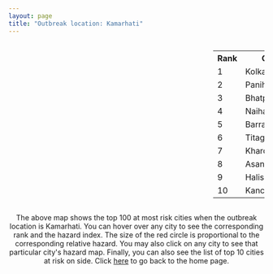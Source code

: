 ```yaml
---
layout: page
title: "Outbreak location: Kamarhati"
---
```

<div style="width: 100%; overflow: auto;">
<div style="width: 75%; float: left;">
<div id="mapid">
<script src="https://buda-magenta.github.io/hazard_map/load_map.js"></script>

<script>
var marker_outbreak = L.marker([22.670728, 88.376342],{"autoPan": true}).addTo(map); marker_outbreak.bindTooltip("Kamarhati").openTooltip();

var circle_1 = L.circle([22.541418, 88.357691], {"pane": "markerPane", "color": "red", "fill": true, "fillOpacity": 0.2, "fillRule": "evenodd", "lineCap": "round", "lineJoin": "round", "opacity": 1.0, "radius": 111232, "stroke": true, "weight": 3}).addTo(map);
circle_1.bindTooltip("Kolkata<br>rank: 1<br>hazard index: 0.111232")
circle_1.bindPopup('<a href="https://buda-magenta.github.io/hazard_map/Kolkata">Kolkata</a>')

var circle_2 = L.circle([22.695034, 88.377060], {"pane": "markerPane", "color": "red", "fill": true, "fillOpacity": 0.2, "fillRule": "evenodd", "lineCap": "round", "lineJoin": "round", "opacity": 1.0, "radius": 46486, "stroke": true, "weight": 3}).addTo(map);
circle_2.bindTooltip("Panihati<br>rank: 2<br>hazard index: 0.046487")
circle_2.bindPopup('<a href="https://buda-magenta.github.io/hazard_map/Panihati">Panihati</a>')

var circle_3 = L.circle([21.735348, 81.944459], {"pane": "markerPane", "color": "red", "fill": true, "fillOpacity": 0.2, "fillRule": "evenodd", "lineCap": "round", "lineJoin": "round", "opacity": 1.0, "radius": 35839, "stroke": true, "weight": 3}).addTo(map);
circle_3.bindTooltip("Bhatpara<br>rank: 3<br>hazard index: 0.035839")
circle_3.bindPopup('<a href="https://buda-magenta.github.io/hazard_map/Bhatpara">Bhatpara</a>')

var circle_4 = L.circle([22.890183, 88.426939], {"pane": "markerPane", "color": "red", "fill": true, "fillOpacity": 0.2, "fillRule": "evenodd", "lineCap": "round", "lineJoin": "round", "opacity": 1.0, "radius": 25170, "stroke": true, "weight": 3}).addTo(map);
circle_4.bindTooltip("Naihati<br>rank: 4<br>hazard index: 0.025171")
circle_4.bindPopup('<a href="https://buda-magenta.github.io/hazard_map/Naihati">Naihati</a>')

var circle_5 = L.circle([22.870214, 88.419608], {"pane": "markerPane", "color": "red", "fill": true, "fillOpacity": 0.2, "fillRule": "evenodd", "lineCap": "round", "lineJoin": "round", "opacity": 1.0, "radius": 17222, "stroke": true, "weight": 3}).addTo(map);
circle_5.bindTooltip("Barrackpur<br>rank: 5<br>hazard index: 0.017222")
circle_5.bindPopup('<a href="https://buda-magenta.github.io/hazard_map/Barrackpur">Barrackpur</a>')

var circle_6 = L.circle([22.741920, 88.379201], {"pane": "markerPane", "color": "red", "fill": true, "fillOpacity": 0.2, "fillRule": "evenodd", "lineCap": "round", "lineJoin": "round", "opacity": 1.0, "radius": 13069, "stroke": true, "weight": 3}).addTo(map);
circle_6.bindTooltip("Titagarh<br>rank: 6<br>hazard index: 0.013069")
circle_6.bindPopup('<a href="https://buda-magenta.github.io/hazard_map/Titagarh">Titagarh</a>')

var circle_7 = L.circle([22.715699, 88.381582], {"pane": "markerPane", "color": "red", "fill": true, "fillOpacity": 0.2, "fillRule": "evenodd", "lineCap": "round", "lineJoin": "round", "opacity": 1.0, "radius": 13006, "stroke": true, "weight": 3}).addTo(map);
circle_7.bindTooltip("Khardaha<br>rank: 7<br>hazard index: 0.013007")
circle_7.bindPopup('<a href="https://buda-magenta.github.io/hazard_map/Khardaha">Khardaha</a>')

var circle_8 = L.circle([23.687130, 86.974659], {"pane": "markerPane", "color": "red", "fill": true, "fillOpacity": 0.2, "fillRule": "evenodd", "lineCap": "round", "lineJoin": "round", "opacity": 1.0, "radius": 11754, "stroke": true, "weight": 3}).addTo(map);
circle_8.bindTooltip("Asansol<br>rank: 8<br>hazard index: 0.011754")
circle_8.bindPopup('<a href="https://buda-magenta.github.io/hazard_map/Asansol">Asansol</a>')

var circle_9 = L.circle([22.920982, 88.437022], {"pane": "markerPane", "color": "red", "fill": true, "fillOpacity": 0.2, "fillRule": "evenodd", "lineCap": "round", "lineJoin": "round", "opacity": 1.0, "radius": 10816, "stroke": true, "weight": 3}).addTo(map);
circle_9.bindTooltip("Halisahar<br>rank: 9<br>hazard index: 0.010817")
circle_9.bindPopup('<a href="https://buda-magenta.github.io/hazard_map/Halisahar">Halisahar</a>')

var circle_10 = L.circle([22.949011, 88.435910], {"pane": "markerPane", "color": "red", "fill": true, "fillOpacity": 0.2, "fillRule": "evenodd", "lineCap": "round", "lineJoin": "round", "opacity": 1.0, "radius": 10413, "stroke": true, "weight": 3}).addTo(map);
circle_10.bindTooltip("Kanchrapara<br>rank: 10<br>hazard index: 0.010414")
circle_10.bindPopup('<a href="https://buda-magenta.github.io/hazard_map/Kanchrapara">Kanchrapara</a>')

var circle_11 = L.circle([23.535048, 87.338043], {"pane": "markerPane", "color": "red", "fill": true, "fillOpacity": 0.2, "fillRule": "evenodd", "lineCap": "round", "lineJoin": "round", "opacity": 1.0, "radius": 6417, "stroke": true, "weight": 3}).addTo(map);
circle_11.bindTooltip("Durgapur<br>rank: 11<br>hazard index: 0.006417")
circle_11.bindPopup('<a href="https://buda-magenta.github.io/hazard_map/Durgapur">Durgapur</a>')

var circle_12 = L.circle([22.508621, 88.253218], {"pane": "markerPane", "color": "red", "fill": true, "fillOpacity": 0.2, "fillRule": "evenodd", "lineCap": "round", "lineJoin": "round", "opacity": 1.0, "radius": 5513, "stroke": true, "weight": 3}).addTo(map);
circle_12.bindTooltip("Maheshtala<br>rank: 12<br>hazard index: 0.005514")
circle_12.bindPopup('<a href="https://buda-magenta.github.io/hazard_map/Maheshtala">Maheshtala</a>')

var circle_13 = L.circle([23.405848, 88.495894], {"pane": "markerPane", "color": "red", "fill": true, "fillOpacity": 0.2, "fillRule": "evenodd", "lineCap": "round", "lineJoin": "round", "opacity": 1.0, "radius": 5264, "stroke": true, "weight": 3}).addTo(map);
circle_13.bindTooltip("Krishnanagar<br>rank: 13<br>hazard index: 0.005265")
circle_13.bindPopup('<a href="https://buda-magenta.github.io/hazard_map/Krishnanagar">Krishnanagar</a>')

var circle_14 = L.circle([22.591260, 88.390964], {"pane": "markerPane", "color": "red", "fill": true, "fillOpacity": 0.2, "fillRule": "evenodd", "lineCap": "round", "lineJoin": "round", "opacity": 1.0, "radius": 4888, "stroke": true, "weight": 3}).addTo(map);
circle_14.bindTooltip("Bidhan Nagar<br>rank: 14<br>hazard index: 0.004889")
circle_14.bindPopup('<a href="https://buda-magenta.github.io/hazard_map/Bidhan_Nagar">Bidhan Nagar</a>')

var circle_15 = L.circle([24.379576, 88.585573], {"pane": "markerPane", "color": "red", "fill": true, "fillOpacity": 0.2, "fillRule": "evenodd", "lineCap": "round", "lineJoin": "round", "opacity": 1.0, "radius": 4828, "stroke": true, "weight": 3}).addTo(map);
circle_15.bindTooltip("Baharampur<br>rank: 15<br>hazard index: 0.004829")
circle_15.bindPopup('<a href="https://buda-magenta.github.io/hazard_map/Baharampur">Baharampur</a>')

var circle_16 = L.circle([23.730215, 86.839671], {"pane": "markerPane", "color": "red", "fill": true, "fillOpacity": 0.2, "fillRule": "evenodd", "lineCap": "round", "lineJoin": "round", "opacity": 1.0, "radius": 3705, "stroke": true, "weight": 3}).addTo(map);
circle_16.bindTooltip("Kulti<br>rank: 16<br>hazard index: 0.003706")
circle_16.bindPopup('<a href="https://buda-magenta.github.io/hazard_map/Kulti">Kulti</a>')

var circle_17 = L.circle([22.717624, 88.488953], {"pane": "markerPane", "color": "red", "fill": true, "fillOpacity": 0.2, "fillRule": "evenodd", "lineCap": "round", "lineJoin": "round", "opacity": 1.0, "radius": 3325, "stroke": true, "weight": 3}).addTo(map);
circle_17.bindTooltip("Barasat<br>rank: 17<br>hazard index: 0.003325")
circle_17.bindPopup('<a href="https://buda-magenta.github.io/hazard_map/Barasat">Barasat</a>')

var circle_18 = L.circle([23.259346, 88.437212], {"pane": "markerPane", "color": "red", "fill": true, "fillOpacity": 0.2, "fillRule": "evenodd", "lineCap": "round", "lineJoin": "round", "opacity": 1.0, "radius": 3323, "stroke": true, "weight": 3}).addTo(map);
circle_18.bindTooltip("Santipur<br>rank: 18<br>hazard index: 0.003324")
circle_18.bindPopup('<a href="https://buda-magenta.github.io/hazard_map/Santipur">Santipur</a>')

var circle_19 = L.circle([22.646958, 88.343612], {"pane": "markerPane", "color": "red", "fill": true, "fillOpacity": 0.2, "fillRule": "evenodd", "lineCap": "round", "lineJoin": "round", "opacity": 1.0, "radius": 3235, "stroke": true, "weight": 3}).addTo(map);
circle_19.bindTooltip("Bally<br>rank: 19<br>hazard index: 0.003235")
circle_19.bindPopup('<a href="https://buda-magenta.github.io/hazard_map/Bally">Bally</a>')

var circle_20 = L.circle([22.707369, 88.374437], {"pane": "markerPane", "color": "red", "fill": true, "fillOpacity": 0.2, "fillRule": "evenodd", "lineCap": "round", "lineJoin": "round", "opacity": 1.0, "radius": 2743, "stroke": true, "weight": 3}).addTo(map);
circle_20.bindTooltip("Baranagar<br>rank: 20<br>hazard index: 0.002744")
circle_20.bindPopup('<a href="https://buda-magenta.github.io/hazard_map/Baranagar">Baranagar</a>')

var circle_21 = L.circle([22.028124, 88.063265], {"pane": "markerPane", "color": "red", "fill": true, "fillOpacity": 0.2, "fillRule": "evenodd", "lineCap": "round", "lineJoin": "round", "opacity": 1.0, "radius": 2295, "stroke": true, "weight": 3}).addTo(map);
circle_21.bindTooltip("Haldia<br>rank: 21<br>hazard index: 0.002295")
circle_21.bindPopup('<a href="https://buda-magenta.github.io/hazard_map/Haldia">Haldia</a>')

var circle_22 = L.circle([22.694792, 88.453018], {"pane": "markerPane", "color": "red", "fill": true, "fillOpacity": 0.2, "fillRule": "evenodd", "lineCap": "round", "lineJoin": "round", "opacity": 1.0, "radius": 2263, "stroke": true, "weight": 3}).addTo(map);
circle_22.bindTooltip("Madhyamgram<br>rank: 22<br>hazard index: 0.002264")
circle_22.bindPopup('<a href="https://buda-magenta.github.io/hazard_map/Madhyamgram">Madhyamgram</a>')

var circle_23 = L.circle([23.250000, 87.750000], {"pane": "markerPane", "color": "red", "fill": true, "fillOpacity": 0.2, "fillRule": "evenodd", "lineCap": "round", "lineJoin": "round", "opacity": 1.0, "radius": 2243, "stroke": true, "weight": 3}).addTo(map);
circle_23.bindTooltip("Barddhaman<br>rank: 23<br>hazard index: 0.002243")
circle_23.bindPopup('<a href="https://buda-magenta.github.io/hazard_map/Barddhaman">Barddhaman</a>')

var circle_24 = L.circle([22.472223, 88.093845], {"pane": "markerPane", "color": "red", "fill": true, "fillOpacity": 0.2, "fillRule": "evenodd", "lineCap": "round", "lineJoin": "round", "opacity": 1.0, "radius": 2241, "stroke": true, "weight": 3}).addTo(map);
circle_24.bindTooltip("Uluberia<br>rank: 24<br>hazard index: 0.002242")
circle_24.bindPopup('<a href="https://buda-magenta.github.io/hazard_map/Uluberia">Uluberia</a>')

var circle_25 = L.circle([22.754995, 88.341667], {"pane": "markerPane", "color": "red", "fill": true, "fillOpacity": 0.2, "fillRule": "evenodd", "lineCap": "round", "lineJoin": "round", "opacity": 1.0, "radius": 2040, "stroke": true, "weight": 3}).addTo(map);
circle_25.bindTooltip("Serampore<br>rank: 25<br>hazard index: 0.002041")
circle_25.bindPopup('<a href="https://buda-magenta.github.io/hazard_map/Serampore">Serampore</a>')

var circle_26 = L.circle([22.901200, 88.389900], {"pane": "markerPane", "color": "red", "fill": true, "fillOpacity": 0.2, "fillRule": "evenodd", "lineCap": "round", "lineJoin": "round", "opacity": 1.0, "radius": 1994, "stroke": true, "weight": 3}).addTo(map);
circle_26.bindTooltip("Hugli-Chinsurah<br>rank: 26<br>hazard index: 0.001994")
circle_26.bindPopup('<a href="https://buda-magenta.github.io/hazard_map/Hugli-Chinsurah">Hugli-Chinsurah</a>')

var circle_27 = L.circle([22.667046, 88.341146], {"pane": "markerPane", "color": "red", "fill": true, "fillOpacity": 0.2, "fillRule": "evenodd", "lineCap": "round", "lineJoin": "round", "opacity": 1.0, "radius": 1803, "stroke": true, "weight": 3}).addTo(map);
circle_27.bindTooltip("Uttarpara<br>rank: 27<br>hazard index: 0.001804")
circle_27.bindPopup('<a href="https://buda-magenta.github.io/hazard_map/Uttarpara">Uttarpara</a>')

var circle_28 = L.circle([22.840800, 88.653500], {"pane": "markerPane", "color": "red", "fill": true, "fillOpacity": 0.2, "fillRule": "evenodd", "lineCap": "round", "lineJoin": "round", "opacity": 1.0, "radius": 1731, "stroke": true, "weight": 3}).addTo(map);
circle_28.bindTooltip("Habra<br>rank: 28<br>hazard index: 0.001732")
circle_28.bindPopup('<a href="https://buda-magenta.github.io/hazard_map/Habra">Habra</a>')

var circle_29 = L.circle([26.716413, 88.430992], {"pane": "markerPane", "color": "red", "fill": true, "fillOpacity": 0.2, "fillRule": "evenodd", "lineCap": "round", "lineJoin": "round", "opacity": 1.0, "radius": 1613, "stroke": true, "weight": 3}).addTo(map);
circle_29.bindTooltip("Siliguri<br>rank: 29<br>hazard index: 0.001613")
circle_29.bindPopup('<a href="https://buda-magenta.github.io/hazard_map/Siliguri">Siliguri</a>')

var circle_30 = L.circle([28.651718, 77.221939], {"pane": "markerPane", "color": "red", "fill": true, "fillOpacity": 0.2, "fillRule": "evenodd", "lineCap": "round", "lineJoin": "round", "opacity": 1.0, "radius": 1605, "stroke": true, "weight": 3}).addTo(map);
circle_30.bindTooltip("Delhi<br>rank: 30<br>hazard index: 0.001605")
circle_30.bindPopup('<a href="https://buda-magenta.github.io/hazard_map/Delhi">Delhi</a>')

var circle_31 = L.circle([22.661196, 88.866022], {"pane": "markerPane", "color": "red", "fill": true, "fillOpacity": 0.2, "fillRule": "evenodd", "lineCap": "round", "lineJoin": "round", "opacity": 1.0, "radius": 1545, "stroke": true, "weight": 3}).addTo(map);
circle_31.bindTooltip("Basirhat<br>rank: 31<br>hazard index: 0.001545")
circle_31.bindPopup('<a href="https://buda-magenta.github.io/hazard_map/Basirhat">Basirhat</a>')

var circle_32 = L.circle([23.332200, 86.361600], {"pane": "markerPane", "color": "red", "fill": true, "fillOpacity": 0.2, "fillRule": "evenodd", "lineCap": "round", "lineJoin": "round", "opacity": 1.0, "radius": 1513, "stroke": true, "weight": 3}).addTo(map);
circle_32.bindTooltip("Purulia<br>rank: 32<br>hazard index: 0.001514")
circle_32.bindPopup('<a href="https://buda-magenta.github.io/hazard_map/Purulia">Purulia</a>')

var circle_33 = L.circle([22.726141, 88.343487], {"pane": "markerPane", "color": "red", "fill": true, "fillOpacity": 0.2, "fillRule": "evenodd", "lineCap": "round", "lineJoin": "round", "opacity": 1.0, "radius": 1376, "stroke": true, "weight": 3}).addTo(map);
circle_33.bindTooltip("Rishra<br>rank: 33<br>hazard index: 0.001376")
circle_33.bindPopup('<a href="https://buda-magenta.github.io/hazard_map/Rishra">Rishra</a>')

var circle_34 = L.circle([23.388901, 88.372439], {"pane": "markerPane", "color": "red", "fill": true, "fillOpacity": 0.2, "fillRule": "evenodd", "lineCap": "round", "lineJoin": "round", "opacity": 1.0, "radius": 1373, "stroke": true, "weight": 3}).addTo(map);
circle_34.bindTooltip("Nabadwip<br>rank: 34<br>hazard index: 0.001374")
circle_34.bindPopup('<a href="https://buda-magenta.github.io/hazard_map/Nabadwip">Nabadwip</a>')

var circle_35 = L.circle([22.794910, 88.331772], {"pane": "markerPane", "color": "red", "fill": true, "fillOpacity": 0.2, "fillRule": "evenodd", "lineCap": "round", "lineJoin": "round", "opacity": 1.0, "radius": 1338, "stroke": true, "weight": 3}).addTo(map);
circle_35.bindTooltip("Baidyabati<br>rank: 35<br>hazard index: 0.001339")
circle_35.bindPopup('<a href="https://buda-magenta.github.io/hazard_map/Baidyabati">Baidyabati</a>')

var circle_36 = L.circle([23.056882, 88.781851], {"pane": "markerPane", "color": "red", "fill": true, "fillOpacity": 0.2, "fillRule": "evenodd", "lineCap": "round", "lineJoin": "round", "opacity": 1.0, "radius": 1268, "stroke": true, "weight": 3}).addTo(map);
circle_36.bindTooltip("Bongaon<br>rank: 36<br>hazard index: 0.001268")
circle_36.bindPopup('<a href="https://buda-magenta.github.io/hazard_map/Bongaon">Bongaon</a>')

var circle_37 = L.circle([21.237947, 81.633683], {"pane": "markerPane", "color": "red", "fill": true, "fillOpacity": 0.2, "fillRule": "evenodd", "lineCap": "round", "lineJoin": "round", "opacity": 1.0, "radius": 1263, "stroke": true, "weight": 3}).addTo(map);
circle_37.bindTooltip("Raipur<br>rank: 37<br>hazard index: 0.001263")
circle_37.bindPopup('<a href="https://buda-magenta.github.io/hazard_map/Raipur">Raipur</a>')

var circle_38 = L.circle([21.934900, 86.732400], {"pane": "markerPane", "color": "red", "fill": true, "fillOpacity": 0.2, "fillRule": "evenodd", "lineCap": "round", "lineJoin": "round", "opacity": 1.0, "radius": 1232, "stroke": true, "weight": 3}).addTo(map);
circle_38.bindTooltip("Baripada<br>rank: 38<br>hazard index: 0.001232")
circle_38.bindPopup('<a href="https://buda-magenta.github.io/hazard_map/Baripada">Baripada</a>')

var circle_39 = L.circle([19.075990, 72.877393], {"pane": "markerPane", "color": "red", "fill": true, "fillOpacity": 0.2, "fillRule": "evenodd", "lineCap": "round", "lineJoin": "round", "opacity": 1.0, "radius": 1216, "stroke": true, "weight": 3}).addTo(map);
circle_39.bindTooltip("Mumbai<br>rank: 39<br>hazard index: 0.001217")
circle_39.bindPopup('<a href="https://buda-magenta.github.io/hazard_map/Mumbai">Mumbai</a>')

var circle_40 = L.circle([22.965365, 88.403973], {"pane": "markerPane", "color": "red", "fill": true, "fillOpacity": 0.2, "fillRule": "evenodd", "lineCap": "round", "lineJoin": "round", "opacity": 1.0, "radius": 1157, "stroke": true, "weight": 3}).addTo(map);
circle_40.bindTooltip("Bansberia<br>rank: 40<br>hazard index: 0.001157")
circle_40.bindPopup('<a href="https://buda-magenta.github.io/hazard_map/Bansberia">Bansberia</a>')

var circle_41 = L.circle([22.974972, 88.434592], {"pane": "markerPane", "color": "red", "fill": true, "fillOpacity": 0.2, "fillRule": "evenodd", "lineCap": "round", "lineJoin": "round", "opacity": 1.0, "radius": 1121, "stroke": true, "weight": 3}).addTo(map);
circle_41.bindTooltip("Kalyani<br>rank: 41<br>hazard index: 0.001122")
circle_41.bindPopup('<a href="https://buda-magenta.github.io/hazard_map/Kalyani">Kalyani</a>')

var circle_42 = L.circle([23.131954, 87.207397], {"pane": "markerPane", "color": "red", "fill": true, "fillOpacity": 0.2, "fillRule": "evenodd", "lineCap": "round", "lineJoin": "round", "opacity": 1.0, "radius": 1099, "stroke": true, "weight": 3}).addTo(map);
circle_42.bindTooltip("Bankura<br>rank: 42<br>hazard index: 0.001099")
circle_42.bindPopup('<a href="https://buda-magenta.github.io/hazard_map/Bankura">Bankura</a>')

var circle_43 = L.circle([24.965712, 88.127778], {"pane": "markerPane", "color": "red", "fill": true, "fillOpacity": 0.2, "fillRule": "evenodd", "lineCap": "round", "lineJoin": "round", "opacity": 1.0, "radius": 796, "stroke": true, "weight": 3}).addTo(map);
circle_43.bindTooltip("English Bazar<br>rank: 43<br>hazard index: 0.000796")
circle_43.bindPopup('<a href="https://buda-magenta.github.io/hazard_map/English_Bazar">English Bazar</a>')

var circle_44 = L.circle([25.133173, 86.525040], {"pane": "markerPane", "color": "red", "fill": true, "fillOpacity": 0.2, "fillRule": "evenodd", "lineCap": "round", "lineJoin": "round", "opacity": 1.0, "radius": 792, "stroke": true, "weight": 3}).addTo(map);
circle_44.bindTooltip("Kharagpur<br>rank: 44<br>hazard index: 0.000793")
circle_44.bindPopup('<a href="https://buda-magenta.github.io/hazard_map/Kharagpur">Kharagpur</a>')

var circle_45 = L.circle([12.979120, 77.591300], {"pane": "markerPane", "color": "red", "fill": true, "fillOpacity": 0.2, "fillRule": "evenodd", "lineCap": "round", "lineJoin": "round", "opacity": 1.0, "radius": 788, "stroke": true, "weight": 3}).addTo(map);
circle_45.bindTooltip("Bangalore<br>rank: 45<br>hazard index: 0.000789")
circle_45.bindPopup('<a href="https://buda-magenta.github.io/hazard_map/Bangalore">Bangalore</a>')

var circle_46 = L.circle([21.200996, 81.335426], {"pane": "markerPane", "color": "red", "fill": true, "fillOpacity": 0.2, "fillRule": "evenodd", "lineCap": "round", "lineJoin": "round", "opacity": 1.0, "radius": 782, "stroke": true, "weight": 3}).addTo(map);
circle_46.bindTooltip("Bhilai Nagar<br>rank: 46<br>hazard index: 0.000782")
circle_46.bindPopup('<a href="https://buda-magenta.github.io/hazard_map/Bhilai_Nagar">Bhilai Nagar</a>')

var circle_47 = L.circle([26.180598, 91.753943], {"pane": "markerPane", "color": "red", "fill": true, "fillOpacity": 0.2, "fillRule": "evenodd", "lineCap": "round", "lineJoin": "round", "opacity": 1.0, "radius": 780, "stroke": true, "weight": 3}).addTo(map);
circle_47.bindTooltip("Guwahati<br>rank: 47<br>hazard index: 0.000781")
circle_47.bindPopup('<a href="https://buda-magenta.github.io/hazard_map/Guwahati">Guwahati</a>')

var circle_48 = L.circle([20.266777, 85.843559], {"pane": "markerPane", "color": "red", "fill": true, "fillOpacity": 0.2, "fillRule": "evenodd", "lineCap": "round", "lineJoin": "round", "opacity": 1.0, "radius": 714, "stroke": true, "weight": 3}).addTo(map);
circle_48.bindTooltip("Bhubaneswar<br>rank: 48<br>hazard index: 0.000714")
circle_48.bindPopup('<a href="https://buda-magenta.github.io/hazard_map/Bhubaneswar">Bhubaneswar</a>')

var circle_49 = L.circle([25.609324, 85.123525], {"pane": "markerPane", "color": "red", "fill": true, "fillOpacity": 0.2, "fillRule": "evenodd", "lineCap": "round", "lineJoin": "round", "opacity": 1.0, "radius": 667, "stroke": true, "weight": 3}).addTo(map);
circle_49.bindTooltip("Patna<br>rank: 49<br>hazard index: 0.000667")
circle_49.bindPopup('<a href="https://buda-magenta.github.io/hazard_map/Patna">Patna</a>')

var circle_50 = L.circle([13.083694, 80.270186], {"pane": "markerPane", "color": "red", "fill": true, "fillOpacity": 0.2, "fillRule": "evenodd", "lineCap": "round", "lineJoin": "round", "opacity": 1.0, "radius": 572, "stroke": true, "weight": 3}).addTo(map);
circle_50.bindTooltip("Chennai<br>rank: 50<br>hazard index: 0.000573")
circle_50.bindPopup('<a href="https://buda-magenta.github.io/hazard_map/Chennai">Chennai</a>')

var circle_51 = L.circle([17.388786, 78.461065], {"pane": "markerPane", "color": "red", "fill": true, "fillOpacity": 0.2, "fillRule": "evenodd", "lineCap": "round", "lineJoin": "round", "opacity": 1.0, "radius": 551, "stroke": true, "weight": 3}).addTo(map);
circle_51.bindTooltip("Hyderabad<br>rank: 51<br>hazard index: 0.000552")
circle_51.bindPopup('<a href="https://buda-magenta.github.io/hazard_map/Hyderabad">Hyderabad</a>')

var circle_52 = L.circle([22.801519, 86.202958], {"pane": "markerPane", "color": "red", "fill": true, "fillOpacity": 0.2, "fillRule": "evenodd", "lineCap": "round", "lineJoin": "round", "opacity": 1.0, "radius": 440, "stroke": true, "weight": 3}).addTo(map);
circle_52.bindTooltip("Jamshedpur<br>rank: 52<br>hazard index: 0.000441")
circle_52.bindPopup('<a href="https://buda-magenta.github.io/hazard_map/Jamshedpur">Jamshedpur</a>')

var circle_53 = L.circle([26.838100, 80.934600], {"pane": "markerPane", "color": "red", "fill": true, "fillOpacity": 0.2, "fillRule": "evenodd", "lineCap": "round", "lineJoin": "round", "opacity": 1.0, "radius": 420, "stroke": true, "weight": 3}).addTo(map);
circle_53.bindTooltip("Lucknow<br>rank: 53<br>hazard index: 0.000420")
circle_53.bindPopup('<a href="https://buda-magenta.github.io/hazard_map/Lucknow">Lucknow</a>')

var circle_54 = L.circle([22.383333, 82.133333], {"pane": "markerPane", "color": "red", "fill": true, "fillOpacity": 0.2, "fillRule": "evenodd", "lineCap": "round", "lineJoin": "round", "opacity": 1.0, "radius": 340, "stroke": true, "weight": 3}).addTo(map);
circle_54.bindTooltip("Bilaspur<br>rank: 54<br>hazard index: 0.000341")
circle_54.bindPopup('<a href="https://buda-magenta.github.io/hazard_map/Bilaspur">Bilaspur</a>')

var circle_55 = L.circle([25.572433, 83.609605], {"pane": "markerPane", "color": "red", "fill": true, "fillOpacity": 0.2, "fillRule": "evenodd", "lineCap": "round", "lineJoin": "round", "opacity": 1.0, "radius": 324, "stroke": true, "weight": 3}).addTo(map);
circle_55.bindTooltip("Medinipur<br>rank: 55<br>hazard index: 0.000325")
circle_55.bindPopup('<a href="https://buda-magenta.github.io/hazard_map/Medinipur">Medinipur</a>')

var circle_56 = L.circle([23.795281, 86.430964], {"pane": "markerPane", "color": "red", "fill": true, "fillOpacity": 0.2, "fillRule": "evenodd", "lineCap": "round", "lineJoin": "round", "opacity": 1.0, "radius": 321, "stroke": true, "weight": 3}).addTo(map);
circle_56.bindTooltip("Dhanbad<br>rank: 56<br>hazard index: 0.000322")
circle_56.bindPopup('<a href="https://buda-magenta.github.io/hazard_map/Dhanbad">Dhanbad</a>')

var circle_57 = L.circle([23.831238, 91.282382], {"pane": "markerPane", "color": "red", "fill": true, "fillOpacity": 0.2, "fillRule": "evenodd", "lineCap": "round", "lineJoin": "round", "opacity": 1.0, "radius": 320, "stroke": true, "weight": 3}).addTo(map);
circle_57.bindTooltip("Agartala<br>rank: 57<br>hazard index: 0.000320")
circle_57.bindPopup('<a href="https://buda-magenta.github.io/hazard_map/Agartala">Agartala</a>')

var circle_58 = L.circle([21.199035, 81.397955], {"pane": "markerPane", "color": "red", "fill": true, "fillOpacity": 0.2, "fillRule": "evenodd", "lineCap": "round", "lineJoin": "round", "opacity": 1.0, "radius": 312, "stroke": true, "weight": 3}).addTo(map);
circle_58.bindTooltip("Durg<br>rank: 58<br>hazard index: 0.000312")
circle_58.bindPopup('<a href="https://buda-magenta.github.io/hazard_map/Durg">Durg</a>')

var circle_59 = L.circle([23.370035, 85.325013], {"pane": "markerPane", "color": "red", "fill": true, "fillOpacity": 0.2, "fillRule": "evenodd", "lineCap": "round", "lineJoin": "round", "opacity": 1.0, "radius": 301, "stroke": true, "weight": 3}).addTo(map);
circle_59.bindTooltip("Ranchi<br>rank: 59<br>hazard index: 0.000301")
circle_59.bindPopup('<a href="https://buda-magenta.github.io/hazard_map/Ranchi">Ranchi</a>')

var circle_60 = L.circle([25.286698, 87.132254], {"pane": "markerPane", "color": "red", "fill": true, "fillOpacity": 0.2, "fillRule": "evenodd", "lineCap": "round", "lineJoin": "round", "opacity": 1.0, "radius": 295, "stroke": true, "weight": 3}).addTo(map);
circle_60.bindTooltip("Bhagalpur<br>rank: 60<br>hazard index: 0.000295")
circle_60.bindPopup('<a href="https://buda-magenta.github.io/hazard_map/Bhagalpur">Bhagalpur</a>')

var circle_61 = L.circle([17.723128, 83.301284], {"pane": "markerPane", "color": "red", "fill": true, "fillOpacity": 0.2, "fillRule": "evenodd", "lineCap": "round", "lineJoin": "round", "opacity": 1.0, "radius": 292, "stroke": true, "weight": 3}).addTo(map);
circle_61.bindTooltip("Visakhapatnam<br>rank: 61<br>hazard index: 0.000292")
circle_61.bindPopup('<a href="https://buda-magenta.github.io/hazard_map/Visakhapatnam">Visakhapatnam</a>')

var circle_62 = L.circle([20.468600, 85.879200], {"pane": "markerPane", "color": "red", "fill": true, "fillOpacity": 0.2, "fillRule": "evenodd", "lineCap": "round", "lineJoin": "round", "opacity": 1.0, "radius": 283, "stroke": true, "weight": 3}).addTo(map);
circle_62.bindTooltip("Cuttack<br>rank: 62<br>hazard index: 0.000284")
circle_62.bindPopup('<a href="https://buda-magenta.github.io/hazard_map/Cuttack">Cuttack</a>')

var circle_63 = L.circle([22.500000, 83.500000], {"pane": "markerPane", "color": "red", "fill": true, "fillOpacity": 0.2, "fillRule": "evenodd", "lineCap": "round", "lineJoin": "round", "opacity": 1.0, "radius": 271, "stroke": true, "weight": 3}).addTo(map);
circle_63.bindTooltip("Raigarh<br>rank: 63<br>hazard index: 0.000271")
circle_63.bindPopup('<a href="https://buda-magenta.github.io/hazard_map/Raigarh">Raigarh</a>')

var circle_64 = L.circle([26.698885, 88.320030], {"pane": "markerPane", "color": "red", "fill": true, "fillOpacity": 0.2, "fillRule": "evenodd", "lineCap": "round", "lineJoin": "round", "opacity": 1.0, "radius": 257, "stroke": true, "weight": 3}).addTo(map);
circle_64.bindTooltip("Bagdogra<br>rank: 64<br>hazard index: 0.000257")
circle_64.bindPopup('<a href="https://buda-magenta.github.io/hazard_map/Bagdogra">Bagdogra</a>')

var circle_65 = L.circle([21.149813, 79.082056], {"pane": "markerPane", "color": "red", "fill": true, "fillOpacity": 0.2, "fillRule": "evenodd", "lineCap": "round", "lineJoin": "round", "opacity": 1.0, "radius": 255, "stroke": true, "weight": 3}).addTo(map);
circle_65.bindTooltip("Nagpur<br>rank: 65<br>hazard index: 0.000256")
circle_65.bindPopup('<a href="https://buda-magenta.github.io/hazard_map/Nagpur">Nagpur</a>')

var circle_66 = L.circle([23.021624, 72.579707], {"pane": "markerPane", "color": "red", "fill": true, "fillOpacity": 0.2, "fillRule": "evenodd", "lineCap": "round", "lineJoin": "round", "opacity": 1.0, "radius": 250, "stroke": true, "weight": 3}).addTo(map);
circle_66.bindTooltip("Ahmedabad<br>rank: 66<br>hazard index: 0.000250")
circle_66.bindPopup('<a href="https://buda-magenta.github.io/hazard_map/Ahmedabad">Ahmedabad</a>')

var circle_67 = L.circle([25.680654, 88.124646], {"pane": "markerPane", "color": "red", "fill": true, "fillOpacity": 0.2, "fillRule": "evenodd", "lineCap": "round", "lineJoin": "round", "opacity": 1.0, "radius": 249, "stroke": true, "weight": 3}).addTo(map);
circle_67.bindTooltip("Raiganj<br>rank: 67<br>hazard index: 0.000250")
circle_67.bindPopup('<a href="https://buda-magenta.github.io/hazard_map/Raiganj">Raiganj</a>')

var circle_68 = L.circle([26.505476, 93.977739], {"pane": "markerPane", "color": "red", "fill": true, "fillOpacity": 0.2, "fillRule": "evenodd", "lineCap": "round", "lineJoin": "round", "opacity": 1.0, "radius": 239, "stroke": true, "weight": 3}).addTo(map);
circle_68.bindTooltip("Chandan Nagar<br>rank: 68<br>hazard index: 0.000239")
circle_68.bindPopup('<a href="https://buda-magenta.github.io/hazard_map/Chandan_Nagar">Chandan Nagar</a>')

var circle_69 = L.circle([18.521428, 73.854454], {"pane": "markerPane", "color": "red", "fill": true, "fillOpacity": 0.2, "fillRule": "evenodd", "lineCap": "round", "lineJoin": "round", "opacity": 1.0, "radius": 224, "stroke": true, "weight": 3}).addTo(map);
circle_69.bindTooltip("Pune<br>rank: 69<br>hazard index: 0.000225")
circle_69.bindPopup('<a href="https://buda-magenta.github.io/hazard_map/Pune">Pune</a>')

var circle_70 = L.circle([24.476642, 86.606732], {"pane": "markerPane", "color": "red", "fill": true, "fillOpacity": 0.2, "fillRule": "evenodd", "lineCap": "round", "lineJoin": "round", "opacity": 1.0, "radius": 214, "stroke": true, "weight": 3}).addTo(map);
circle_70.bindTooltip("Deoghar<br>rank: 70<br>hazard index: 0.000214")
circle_70.bindPopup('<a href="https://buda-magenta.github.io/hazard_map/Deoghar">Deoghar</a>')

var circle_71 = L.circle([25.335649, 83.007629], {"pane": "markerPane", "color": "red", "fill": true, "fillOpacity": 0.2, "fillRule": "evenodd", "lineCap": "round", "lineJoin": "round", "opacity": 1.0, "radius": 212, "stroke": true, "weight": 3}).addTo(map);
circle_71.bindTooltip("Varanasi<br>rank: 71<br>hazard index: 0.000213")
circle_71.bindPopup('<a href="https://buda-magenta.github.io/hazard_map/Varanasi">Varanasi</a>')

var circle_72 = L.circle([26.915458, 75.818982], {"pane": "markerPane", "color": "red", "fill": true, "fillOpacity": 0.2, "fillRule": "evenodd", "lineCap": "round", "lineJoin": "round", "opacity": 1.0, "radius": 205, "stroke": true, "weight": 3}).addTo(map);
circle_72.bindTooltip("Jaipur<br>rank: 72<br>hazard index: 0.000206")
circle_72.bindPopup('<a href="https://buda-magenta.github.io/hazard_map/Jaipur">Jaipur</a>')

var circle_73 = L.circle([26.460914, 80.321759], {"pane": "markerPane", "color": "red", "fill": true, "fillOpacity": 0.2, "fillRule": "evenodd", "lineCap": "round", "lineJoin": "round", "opacity": 1.0, "radius": 204, "stroke": true, "weight": 3}).addTo(map);
circle_73.bindTooltip("Kanpur<br>rank: 73<br>hazard index: 0.000204")
circle_73.bindPopup('<a href="https://buda-magenta.github.io/hazard_map/Kanpur">Kanpur</a>')

var circle_74 = L.circle([22.519770, 82.629515], {"pane": "markerPane", "color": "red", "fill": true, "fillOpacity": 0.2, "fillRule": "evenodd", "lineCap": "round", "lineJoin": "round", "opacity": 1.0, "radius": 192, "stroke": true, "weight": 3}).addTo(map);
circle_74.bindTooltip("Korba<br>rank: 74<br>hazard index: 0.000192")
circle_74.bindPopup('<a href="https://buda-magenta.github.io/hazard_map/Korba">Korba</a>')

var circle_75 = L.circle([11.664535, 92.739045], {"pane": "markerPane", "color": "red", "fill": true, "fillOpacity": 0.2, "fillRule": "evenodd", "lineCap": "round", "lineJoin": "round", "opacity": 1.0, "radius": 188, "stroke": true, "weight": 3}).addTo(map);
circle_75.bindTooltip("Port Blair<br>rank: 75<br>hazard index: 0.000188")
circle_75.bindPopup('<a href="https://buda-magenta.github.io/hazard_map/Port_Blair">Port Blair</a>')

var circle_76 = L.circle([23.699128, 85.991069], {"pane": "markerPane", "color": "red", "fill": true, "fillOpacity": 0.2, "fillRule": "evenodd", "lineCap": "round", "lineJoin": "round", "opacity": 1.0, "radius": 183, "stroke": true, "weight": 3}).addTo(map);
circle_76.bindTooltip("Bokaro<br>rank: 76<br>hazard index: 0.000183")
circle_76.bindPopup('<a href="https://buda-magenta.github.io/hazard_map/Bokaro">Bokaro</a>')

var circle_77 = L.circle([26.083143, 86.032571], {"pane": "markerPane", "color": "red", "fill": true, "fillOpacity": 0.2, "fillRule": "evenodd", "lineCap": "round", "lineJoin": "round", "opacity": 1.0, "radius": 174, "stroke": true, "weight": 3}).addTo(map);
circle_77.bindTooltip("Darbhanga<br>rank: 77<br>hazard index: 0.000174")
circle_77.bindPopup('<a href="https://buda-magenta.github.io/hazard_map/Darbhanga">Darbhanga</a>')

var circle_78 = L.circle([26.626484, 88.734077], {"pane": "markerPane", "color": "red", "fill": true, "fillOpacity": 0.2, "fillRule": "evenodd", "lineCap": "round", "lineJoin": "round", "opacity": 1.0, "radius": 167, "stroke": true, "weight": 3}).addTo(map);
circle_78.bindTooltip("Jalpaiguri<br>rank: 78<br>hazard index: 0.000167")
circle_78.bindPopup('<a href="https://buda-magenta.github.io/hazard_map/Jalpaiguri">Jalpaiguri</a>')

var circle_79 = L.circle([21.500000, 86.750000], {"pane": "markerPane", "color": "red", "fill": true, "fillOpacity": 0.2, "fillRule": "evenodd", "lineCap": "round", "lineJoin": "round", "opacity": 1.0, "radius": 151, "stroke": true, "weight": 3}).addTo(map);
circle_79.bindTooltip("Baleshwar<br>rank: 79<br>hazard index: 0.000151")
circle_79.bindPopup('<a href="https://buda-magenta.github.io/hazard_map/Baleshwar">Baleshwar</a>')

var circle_80 = L.circle([16.508759, 80.618510], {"pane": "markerPane", "color": "red", "fill": true, "fillOpacity": 0.2, "fillRule": "evenodd", "lineCap": "round", "lineJoin": "round", "opacity": 1.0, "radius": 141, "stroke": true, "weight": 3}).addTo(map);
circle_80.bindTooltip("Vijayawada<br>rank: 80<br>hazard index: 0.000141")
circle_80.bindPopup('<a href="https://buda-magenta.github.io/hazard_map/Vijayawada">Vijayawada</a>')

var circle_81 = L.circle([26.298638, 87.953148], {"pane": "markerPane", "color": "red", "fill": true, "fillOpacity": 0.2, "fillRule": "evenodd", "lineCap": "round", "lineJoin": "round", "opacity": 1.0, "radius": 141, "stroke": true, "weight": 3}).addTo(map);
circle_81.bindTooltip("Kishanganj<br>rank: 81<br>hazard index: 0.000141")
circle_81.bindPopup('<a href="https://buda-magenta.github.io/hazard_map/Kishanganj">Kishanganj</a>')

var circle_82 = L.circle([24.796436, 85.007956], {"pane": "markerPane", "color": "red", "fill": true, "fillOpacity": 0.2, "fillRule": "evenodd", "lineCap": "round", "lineJoin": "round", "opacity": 1.0, "radius": 113, "stroke": true, "weight": 3}).addTo(map);
circle_82.bindTooltip("Gaya<br>rank: 82<br>hazard index: 0.000113")
circle_82.bindPopup('<a href="https://buda-magenta.github.io/hazard_map/Gaya">Gaya</a>')

var circle_83 = L.circle([26.148658, 85.340013], {"pane": "markerPane", "color": "red", "fill": true, "fillOpacity": 0.2, "fillRule": "evenodd", "lineCap": "round", "lineJoin": "round", "opacity": 1.0, "radius": 109, "stroke": true, "weight": 3}).addTo(map);
circle_83.bindTooltip("Muzaffarpur<br>rank: 83<br>hazard index: 0.000109")
circle_83.bindPopup('<a href="https://buda-magenta.github.io/hazard_map/Muzaffarpur">Muzaffarpur</a>')

var circle_84 = L.circle([19.807608, 85.825254], {"pane": "markerPane", "color": "red", "fill": true, "fillOpacity": 0.2, "fillRule": "evenodd", "lineCap": "round", "lineJoin": "round", "opacity": 1.0, "radius": 105, "stroke": true, "weight": 3}).addTo(map);
circle_84.bindTooltip("Puri<br>rank: 84<br>hazard index: 0.000106")
circle_84.bindPopup('<a href="https://buda-magenta.github.io/hazard_map/Puri">Puri</a>')

var circle_85 = L.circle([21.170200, 72.831100], {"pane": "markerPane", "color": "red", "fill": true, "fillOpacity": 0.2, "fillRule": "evenodd", "lineCap": "round", "lineJoin": "round", "opacity": 1.0, "radius": 103, "stroke": true, "weight": 3}).addTo(map);
circle_85.bindTooltip("Surat<br>rank: 85<br>hazard index: 0.000104")
circle_85.bindPopup('<a href="https://buda-magenta.github.io/hazard_map/Surat">Surat</a>')

var circle_86 = L.circle([20.972740, 80.691555], {"pane": "markerPane", "color": "red", "fill": true, "fillOpacity": 0.2, "fillRule": "evenodd", "lineCap": "round", "lineJoin": "round", "opacity": 1.0, "radius": 100, "stroke": true, "weight": 3}).addTo(map);
circle_86.bindTooltip("Rajnandgaon<br>rank: 86<br>hazard index: 0.000100")
circle_86.bindPopup('<a href="https://buda-magenta.github.io/hazard_map/Rajnandgaon">Rajnandgaon</a>')

var circle_87 = L.circle([25.560900, 87.647654], {"pane": "markerPane", "color": "red", "fill": true, "fillOpacity": 0.2, "fillRule": "evenodd", "lineCap": "round", "lineJoin": "round", "opacity": 1.0, "radius": 96, "stroke": true, "weight": 3}).addTo(map);
circle_87.bindTooltip("Katihar<br>rank: 87<br>hazard index: 0.000097")
circle_87.bindPopup('<a href="https://buda-magenta.github.io/hazard_map/Katihar">Katihar</a>')

var circle_88 = L.circle([24.800609, 93.937000], {"pane": "markerPane", "color": "red", "fill": true, "fillOpacity": 0.2, "fillRule": "evenodd", "lineCap": "round", "lineJoin": "round", "opacity": 1.0, "radius": 96, "stroke": true, "weight": 3}).addTo(map);
circle_88.bindTooltip("Imphal<br>rank: 88<br>hazard index: 0.000096")
circle_88.bindPopup('<a href="https://buda-magenta.github.io/hazard_map/Imphal">Imphal</a>')

var circle_89 = L.circle([28.457876, 79.405571], {"pane": "markerPane", "color": "red", "fill": true, "fillOpacity": 0.2, "fillRule": "evenodd", "lineCap": "round", "lineJoin": "round", "opacity": 1.0, "radius": 92, "stroke": true, "weight": 3}).addTo(map);
circle_89.bindTooltip("Bareilly<br>rank: 89<br>hazard index: 0.000093")
circle_89.bindPopup('<a href="https://buda-magenta.github.io/hazard_map/Bareilly">Bareilly</a>')

var circle_90 = L.circle([25.438130, 81.833800], {"pane": "markerPane", "color": "red", "fill": true, "fillOpacity": 0.2, "fillRule": "evenodd", "lineCap": "round", "lineJoin": "round", "opacity": 1.0, "radius": 90, "stroke": true, "weight": 3}).addTo(map);
circle_90.bindTooltip("Allahabad<br>rank: 90<br>hazard index: 0.000091")
circle_90.bindPopup('<a href="https://buda-magenta.github.io/hazard_map/Allahabad">Allahabad</a>')

var circle_91 = L.circle([21.063329, 86.505373], {"pane": "markerPane", "color": "red", "fill": true, "fillOpacity": 0.2, "fillRule": "evenodd", "lineCap": "round", "lineJoin": "round", "opacity": 1.0, "radius": 90, "stroke": true, "weight": 3}).addTo(map);
circle_91.bindTooltip("Bhadrak<br>rank: 91<br>hazard index: 0.000090")
circle_91.bindPopup('<a href="https://buda-magenta.github.io/hazard_map/Bhadrak">Bhadrak</a>')

var circle_92 = L.circle([19.194329, 72.970178], {"pane": "markerPane", "color": "red", "fill": true, "fillOpacity": 0.2, "fillRule": "evenodd", "lineCap": "round", "lineJoin": "round", "opacity": 1.0, "radius": 80, "stroke": true, "weight": 3}).addTo(map);
circle_92.bindTooltip("Thane<br>rank: 92<br>hazard index: 0.000081")
circle_92.bindPopup('<a href="https://buda-magenta.github.io/hazard_map/Thane">Thane</a>')

var circle_93 = L.circle([23.160894, 79.949770], {"pane": "markerPane", "color": "red", "fill": true, "fillOpacity": 0.2, "fillRule": "evenodd", "lineCap": "round", "lineJoin": "round", "opacity": 1.0, "radius": 78, "stroke": true, "weight": 3}).addTo(map);
circle_93.bindTooltip("Jabalpur<br>rank: 93<br>hazard index: 0.000079")
circle_93.bindPopup('<a href="https://buda-magenta.github.io/hazard_map/Jabalpur">Jabalpur</a>')

var circle_94 = L.circle([24.817861, 92.756221], {"pane": "markerPane", "color": "red", "fill": true, "fillOpacity": 0.2, "fillRule": "evenodd", "lineCap": "round", "lineJoin": "round", "opacity": 1.0, "radius": 76, "stroke": true, "weight": 3}).addTo(map);
circle_94.bindTooltip("Silchar<br>rank: 94<br>hazard index: 0.000076")
circle_94.bindPopup('<a href="https://buda-magenta.github.io/hazard_map/Silchar">Silchar</a>')

var circle_95 = L.circle([21.145629, 80.268387], {"pane": "markerPane", "color": "red", "fill": true, "fillOpacity": 0.2, "fillRule": "evenodd", "lineCap": "round", "lineJoin": "round", "opacity": 1.0, "radius": 76, "stroke": true, "weight": 3}).addTo(map);
circle_95.bindTooltip("Gondiya<br>rank: 95<br>hazard index: 0.000076")
circle_95.bindPopup('<a href="https://buda-magenta.github.io/hazard_map/Gondiya">Gondiya</a>')

var circle_96 = L.circle([25.720581, 85.255560], {"pane": "markerPane", "color": "red", "fill": true, "fillOpacity": 0.2, "fillRule": "evenodd", "lineCap": "round", "lineJoin": "round", "opacity": 1.0, "radius": 73, "stroke": true, "weight": 3}).addTo(map);
circle_96.bindTooltip("Hajipur<br>rank: 96<br>hazard index: 0.000074")
circle_96.bindPopup('<a href="https://buda-magenta.github.io/hazard_map/Hajipur">Hajipur</a>')

var circle_97 = L.circle([22.214285, 84.872437], {"pane": "markerPane", "color": "red", "fill": true, "fillOpacity": 0.2, "fillRule": "evenodd", "lineCap": "round", "lineJoin": "round", "opacity": 1.0, "radius": 71, "stroke": true, "weight": 3}).addTo(map);
circle_97.bindTooltip("Raurkela<br>rank: 97<br>hazard index: 0.000072")
circle_97.bindPopup('<a href="https://buda-magenta.github.io/hazard_map/Raurkela">Raurkela</a>')

var circle_98 = L.circle([30.909016, 75.851601], {"pane": "markerPane", "color": "red", "fill": true, "fillOpacity": 0.2, "fillRule": "evenodd", "lineCap": "round", "lineJoin": "round", "opacity": 1.0, "radius": 70, "stroke": true, "weight": 3}).addTo(map);
circle_98.bindTooltip("Ludhiana<br>rank: 98<br>hazard index: 0.000070")
circle_98.bindPopup('<a href="https://buda-magenta.github.io/hazard_map/Ludhiana">Ludhiana</a>')

var circle_99 = L.circle([27.484460, 94.901945], {"pane": "markerPane", "color": "red", "fill": true, "fillOpacity": 0.2, "fillRule": "evenodd", "lineCap": "round", "lineJoin": "round", "opacity": 1.0, "radius": 69, "stroke": true, "weight": 3}).addTo(map);
circle_99.bindTooltip("Dibrugarh<br>rank: 99<br>hazard index: 0.000070")
circle_99.bindPopup('<a href="https://buda-magenta.github.io/hazard_map/Dibrugarh">Dibrugarh</a>')

var circle_100 = L.circle([25.263487, 88.789003], {"pane": "markerPane", "color": "red", "fill": true, "fillOpacity": 0.2, "fillRule": "evenodd", "lineCap": "round", "lineJoin": "round", "opacity": 1.0, "radius": 68, "stroke": true, "weight": 3}).addTo(map);
circle_100.bindTooltip("Balurghat<br>rank: 100<br>hazard index: 0.000068")
circle_100.bindPopup('<a href="https://buda-magenta.github.io/hazard_map/Balurghat">Balurghat</a>')
</script>
</div>
</div>


<div style="width: 20%; float: right;">
<table>
<tr>
<th>Rank</th>
<th>City</th>
</tr>

<tr>
<td>1</td>
<td>Kolkata</td>
</tr>

<tr>
<td>2</td>
<td>Panihati</td>
</tr>

<tr>
<td>3</td>
<td>Bhatpara</td>
</tr>

<tr>
<td>4</td>
<td>Naihati</td>
</tr>

<tr>
<td>5</td>
<td>Barrackpur</td>
</tr>

<tr>
<td>6</td>
<td>Titagarh</td>
</tr>

<tr>
<td>7</td>
<td>Khardaha</td>
</tr>

<tr>
<td>8</td>
<td>Asansol</td>
</tr>

<tr>
<td>9</td>
<td>Halisahar</td>
</tr>

<tr>
<td>10</td>
<td>Kanchrapara</td>
</tr>

</table>
</div>
</div>


<p align="center"> The above map shows the top 100 at most risk cities when the outbreak location is Kamarhati. You can hover over any city to see the corresponding rank and the hazard index. The size of the red circle is proportional to the corresponding relative hazard. You may also click on any city to see that particular city's hazard map. Finally, you can also see the list of top 10 cities at risk on side.  Click <a href="https://buda-magenta.github.io/hazard_map/">here</a> to go back to the home page.
</p>